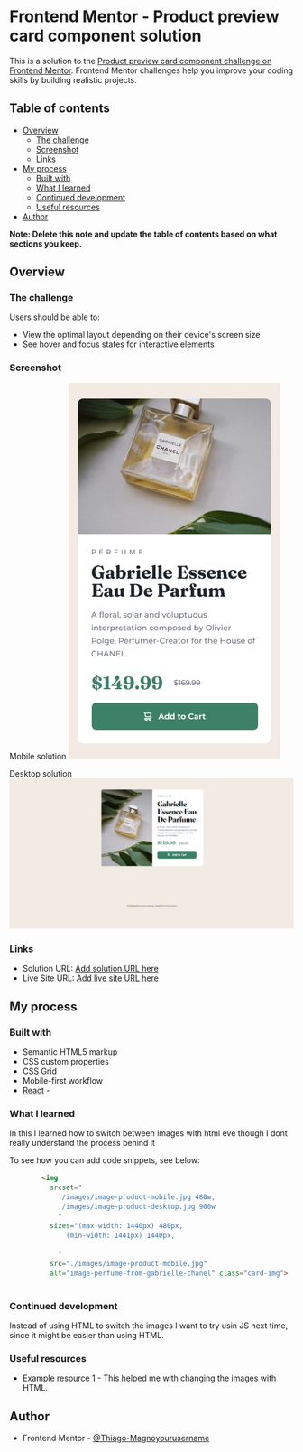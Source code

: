 # Frontend Mentor - Product preview card component solution

This is a solution to the [Product preview card component challenge on Frontend Mentor](https://www.frontendmentor.io/challenges/product-preview-card-component-GO7UmttRfa). Frontend Mentor challenges help you improve your coding skills by building realistic projects. 

## Table of contents

- [Overview](#overview)
  - [The challenge](#the-challenge)
  - [Screenshot](#screenshot)
  - [Links](#links)
- [My process](#my-process)
  - [Built with](#built-with)
  - [What I learned](#what-i-learned)
  - [Continued development](#continued-development)
  - [Useful resources](#useful-resources)
- [Author](#author)

**Note: Delete this note and update the table of contents based on what sections you keep.**

## Overview

### The challenge

Users should be able to:

- View the optimal layout depending on their device's screen size
- See hover and focus states for interactive elements

### Screenshot
Mobile solution
![](./design/mobile-design.jpg)

Desktop solution
![](./design/desktop-solution2.png)

### Links

- Solution URL: [Add solution URL here](https://www.frontendmentor.io/challenges/product-preview-card-component-GO7UmttRfa/hub?share=true)
- Live Site URL: [Add live site URL here](https://elaborate-empanada-472c2e.netlify.app)

## My process

### Built with

- Semantic HTML5 markup
- CSS custom properties
- CSS Grid
- Mobile-first workflow
- [React](https://reactjs.org/) - 


### What I learned

In this I learned how to switch between images with html eve though I dont really understand the process behind it 

To see how you can add code snippets, see below:

```html
        <img 
          srcset="
            ./images/image-product-mobile.jpg 480w,
            ./images/image-product-desktop.jpg 900w
            " 
          sizes="(max-width: 1440px) 480px,
              (min-width: 1441px) 1440px,
              
            "
          src="./images/image-product-mobile.jpg"
          alt="image-perfume-from-gabrielle-chanel" class="card-img">
      
```



### Continued development

Instead of using HTML to switch the images I want to try usin JS next time, since it might be easier than using HTML. 


### Useful resources

- [Example resource 1](https://developer.mozilla.org/pt-BR/docs/Learn/HTML/Multimedia_and_embedding/Responsive_images) - This helped me with changing the images with HTML. 
## Author

- Frontend Mentor - [@Thiago-Magnoyourusername](https://www.frontendmentor.io/profile/Thiago-Magno)

